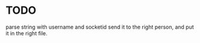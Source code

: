 # TODO
parse string with username and socketid
send it to the right person, and put it in the right file.